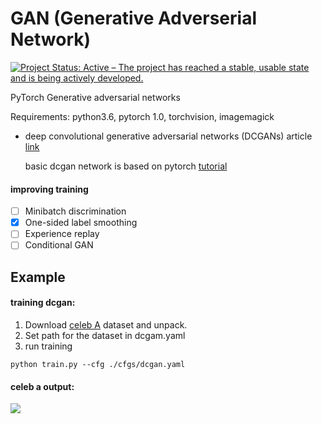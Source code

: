 # GAN (Generative Adverserial Network)
[![Project Status: Active – The project has reached a stable, usable state and is being actively developed.](https://www.repostatus.org/badges/latest/active.svg)](https://www.repostatus.org/#active)

PyTorch Generative adversarial networks

Requirements: python3.6, pytorch 1.0, torchvision, imagemagick

* deep convolutional generative adversarial networks (DCGANs) article [link](https://arxiv.org/abs/1511.06434)

  basic dcgan network is based on pytorch [tutorial](https://pytorch.org/tutorials/beginner/dcgan_faces_tutorial.html)
  
#### improving training

- [ ] Minibatch discrimination
- [x] One-sided label smoothing
- [ ] Experience replay
- [ ] Conditional GAN

## Example

#### training dcgan:
1. Download [celeb A](http://mmlab.ie.cuhk.edu.hk/projects/CelebA.html) dataset and unpack.
2. Set path for the dataset in dcgam.yaml
3. run training

```
python train.py --cfg ./cfgs/dcgan.yaml
```

#### celeb a output:
![](https://github.com/doronpor/GAN/blob/master/models/generator_sample.gif)
